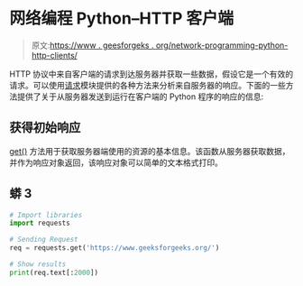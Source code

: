 # 网络编程 Python–HTTP 客户端

> 原文:[https://www . geesforgeks . org/network-programming-python-http-clients/](https://www.geeksforgeeks.org/network-programming-python-http-clients/)

HTTP 协议中来自客户端的请求到达服务器并获取一些数据，假设它是一个有效的请求。可以使用[请求](https://www.geeksforgeeks.org/python-requests-tutorial/)模块提供的各种方法来分析来自服务器的响应。下面的一些方法提供了关于从服务器发送到运行在客户端的 Python 程序的响应的信息:

## **获得初始响应**

[get()](https://www.geeksforgeeks.org/get-method-python-requests/) 方法用于获取服务器端使用的资源的基本信息。该函数从服务器获取数据，并作为响应对象返回，该响应对象可以简单的文本格式打印。

## 蟒 3

```py
# Import libraries
import requests

# Sending Request
req = requests.get('https://www.geeksforgeeks.org/')

# Show results
print(req.text[:2000])
```